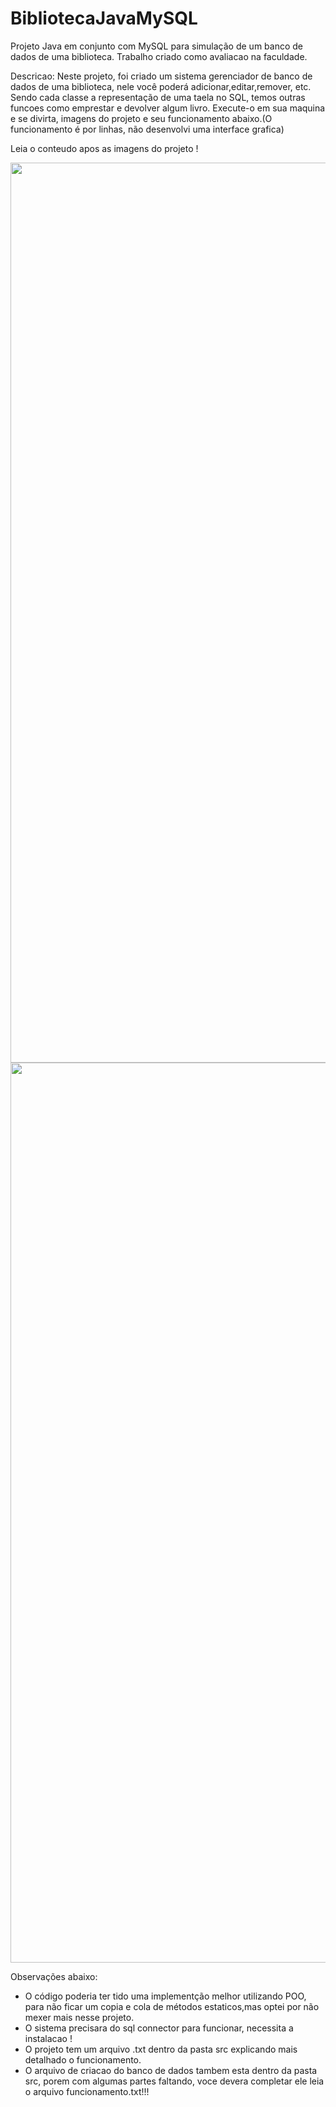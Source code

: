 # BibliotecaJavaMySQL
 Projeto Java em conjunto com MySQL para simulação de um banco de dados de uma biblioteca.
 Trabalho criado como avaliacao na faculdade.

 Descricao:
 Neste projeto, foi criado um sistema gerenciador de banco de dados de uma biblioteca, nele você poderá adicionar,editar,remover, etc. Sendo cada classe a representação de uma taela no SQL, temos outras funcoes como emprestar e devolver algum livro. Execute-o em sua maquina e se divirta, imagens do projeto e seu funcionamento abaixo.(O funcionamento é por linhas, não desenvolvi uma interface grafica)
 
 Leia o conteudo apos as imagens do projeto !

<div align="center">
 <img width="1440" alt="Captura de Tela 2024-04-29 às 18 54 14" src="https://github.com/MarcosMob/BibliotecaJavaWithMySQL/assets/165196701/54abe0f0-9b12-47a2-bf33-287ce37908ab">
 <img width="1440" alt="Captura de Tela 2024-04-29 às 19 01 04" src="https://github.com/MarcosMob/BibliotecaJavaWithMySQL/assets/165196701/46dafb4a-51f3-4eaa-b4e1-f8d25fe21ddf">
</div>


Observações abaixo:
- O código poderia ter tido uma implementção melhor utilizando POO, para não ficar um copia e cola de métodos estaticos,mas optei por não mexer mais nesse projeto.
- O sistema precisara do sql connector para funcionar, necessita a instalacao !
- O projeto tem um arquivo .txt dentro da pasta src explicando mais detalhado o funcionamento.
- O arquivo de criacao do banco de dados tambem esta dentro da pasta src, porem com algumas partes faltando, voce devera completar ele leia o arquivo funcionamento.txt!!!

